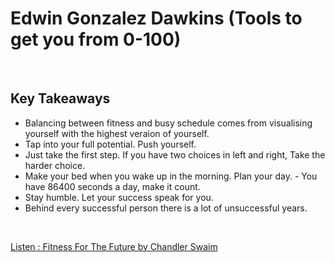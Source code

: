 #  Edwin Gonzalez Dawkins (Tools to get you from 0-100)
<br>

## Key Takeaways <br>

* Balancing between fitness and busy schedule comes from visualising yourself with the highest veraion of yourself. 
* Tap into your full potential. Push yourself. 
* Just take the first step. If you have two choices in left and right, Take the harder choice. 
* Make your bed when you wake up in the morning. Plan your day. - You have 86400 seconds a day, make it count. 
* Stay humble. Let your success speak for you. 
* Behind every successful person there is a lot of unsuccessful years.

<br>

[Listen : Fitness For The Future by Chandler Swaim](https://podcasts.apple.com/us/podcast/season-1-episode-2-with-edwin-gonzalez-dawkins-tools/id1517281234?i=1000477968793/)

